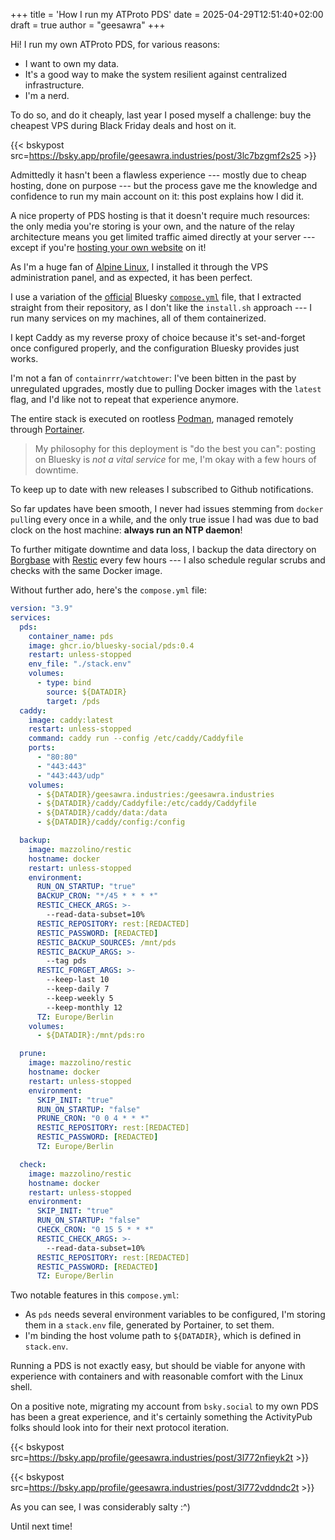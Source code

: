 +++
title = 'How I run my ATProto PDS'
date = 2025-04-29T12:51:40+02:00
draft = true
author = "geesawra"
+++

Hi!
I run my own ATProto PDS, for various reasons:

- I want to own my data.
- It's a good way to make the system resilient against centralized infrastructure.
- I'm a nerd.

To do so, and do it cheaply, last year I posed myself a challenge: buy the cheapest VPS during Black Friday deals and host on it.

{{< bskypost src=https://bsky.app/profile/geesawra.industries/post/3lc7bzgmf2s25 >}}

Admittedly it hasn't been a flawless experience --- mostly due to cheap hosting, done on purpose --- but the process gave me the knowledge and confidence to run my main account on it: this post explains how I did it.

A nice property of PDS hosting is that it doesn't require much resources: the only media you're storing is your own, and the nature of the relay architecture means you get limited traffic aimed directly at your server --- except if you're [hosting your own website](/posts/pds-website.html) on it!

As I'm a huge fan of [Alpine Linux](https://alpinelinux.org/), I installed it through the VPS administration panel, and as expected, it has been perfect.

I use a variation of the [official](https://github.com/bluesky-social/pds) Bluesky [`compose.yml`](https://github.com/bluesky-social/pds/blob/main/compose.yaml) file, that I extracted straight from their repository, as I don't like the `install.sh` approach --- I run many services on my machines, all of them containerized.

I kept Caddy as my reverse proxy of choice because it's set-and-forget once configured properly, and the configuration Bluesky provides just works.

I'm not a fan of `containrrr/watchtower`: I've been bitten in the past by unregulated upgrades, mostly due to pulling Docker images with the `latest` flag, and I'd like not to repeat that experience anymore.

The entire stack is executed on rootless [Podman](https://podman.io/), managed remotely through [Portainer](https://www.portainer.io/).

> My philosophy for this deployment is "do the best you can": posting on Bluesky is _not a vital service_ for me, I'm okay with a few hours of downtime.

To keep up to date with new releases I subscribed to Github notifications.

So far updates have been smooth, I never had issues stemming from `docker pull`ing every once in a while, and the only true issue I had was due to bad clock on the host machine: **always run an NTP daemon**!

To further mitigate downtime and data loss, I backup the data directory on [Borgbase](https://borgbase.com) with [Restic](https://restic.net/) every few hours --- I also schedule regular scrubs and checks with the same Docker image.

Without further ado, here's the `compose.yml` file:

```yml
version: "3.9"
services:
  pds:
    container_name: pds
    image: ghcr.io/bluesky-social/pds:0.4
    restart: unless-stopped
    env_file: "./stack.env"
    volumes:
      - type: bind
        source: ${DATADIR}
        target: /pds
  caddy:
    image: caddy:latest
    restart: unless-stopped
    command: caddy run --config /etc/caddy/Caddyfile
    ports:
      - "80:80"
      - "443:443"
      - "443:443/udp"
    volumes:
      - ${DATADIR}/geesawra.industries:/geesawra.industries
      - ${DATADIR}/caddy/Caddyfile:/etc/caddy/Caddyfile
      - ${DATADIR}/caddy/data:/data
      - ${DATADIR}/caddy/config:/config

  backup:
    image: mazzolino/restic
    hostname: docker
    restart: unless-stopped
    environment:
      RUN_ON_STARTUP: "true"
      BACKUP_CRON: "*/45 * * * *"
      RESTIC_CHECK_ARGS: >-
        --read-data-subset=10%
      RESTIC_REPOSITORY: rest:[REDACTED]
      RESTIC_PASSWORD: [REDACTED]
      RESTIC_BACKUP_SOURCES: /mnt/pds
      RESTIC_BACKUP_ARGS: >-
        --tag pds
      RESTIC_FORGET_ARGS: >-
        --keep-last 10
        --keep-daily 7
        --keep-weekly 5
        --keep-monthly 12
      TZ: Europe/Berlin
    volumes:
      - ${DATADIR}:/mnt/pds:ro

  prune:
    image: mazzolino/restic
    hostname: docker
    restart: unless-stopped
    environment:
      SKIP_INIT: "true"
      RUN_ON_STARTUP: "false"
      PRUNE_CRON: "0 0 4 * * *"
      RESTIC_REPOSITORY: rest:[REDACTED]
      RESTIC_PASSWORD: [REDACTED]
      TZ: Europe/Berlin

  check:
    image: mazzolino/restic
    hostname: docker
    restart: unless-stopped
    environment:
      SKIP_INIT: "true"
      RUN_ON_STARTUP: "false"
      CHECK_CRON: "0 15 5 * * *"
      RESTIC_CHECK_ARGS: >-
        --read-data-subset=10%
      RESTIC_REPOSITORY: rest:[REDACTED]
      RESTIC_PASSWORD: [REDACTED]
      TZ: Europe/Berlin
```

Two notable features in this `compose.yml`:

- As `pds` needs several environment variables to be configured, I'm storing them in a `stack.env` file, generated by Portainer, to set them.
- I'm binding the host volume path to `${DATADIR}`, which is defined in `stack.env`.

Running a PDS is not exactly easy, but should be viable for anyone with experience with containers and with reasonable comfort with the Linux shell.

On a positive note, migrating my account from `bsky.social` to my own PDS has been a great experience, and it's certainly something the ActivityPub folks should look into for their next protocol iteration.

{{< bskypost src=https://bsky.app/profile/geesawra.industries/post/3l772nfieyk2t >}}

{{< bskypost src=https://bsky.app/profile/geesawra.industries/post/3l772vddndc2t >}}

As you can see, I was considerably salty :^)

Until next time!
